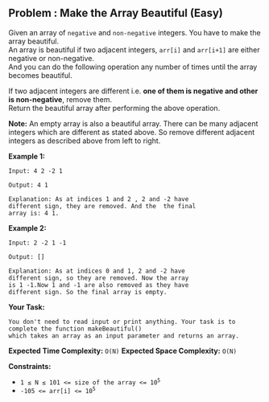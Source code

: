 ## Problem : Make the Array Beautiful (Easy)

Given an array of ```negative``` and ```non-negative``` integers. You have to make the array beautiful.<br>
An array is beautiful if two adjacent integers, ```arr[i]``` and ```arr[i+1]``` are either negative or non-negative.<br> 
And you can do the following operation any number of times until the array becomes beautiful.<br>

If two adjacent integers are different i.e. **one of them is negative and other is non-negative**, remove them.<br>
Return the beautiful array after performing the above operation.

**Note:** An empty array is also a beautiful array. There can be many adjacent integers which are different as stated above. 
          So remove different adjacent integers as described above from left to right. 

**Example 1:**
```
Input: 4 2 -2 1

Output: 4 1

Explanation: As at indices 1 and 2 , 2 and -2 have
different sign, they are removed. And the  the final
array is: 4 1.
```

**Example 2:**
```
Input: 2 -2 1 -1

Output: []

Explanation: As at indices 0 and 1, 2 and -2 have
different sign, so they are removed. Now the array
is 1 -1.Now 1 and -1 are also removed as they have
different sign. So the final array is empty. 
```

**Your Task:**
```
You don't need to read input or print anything. Your task is to complete the function makeBeautiful()
which takes an array as an input parameter and returns an array.
```

**Expected Time Complexity:** ```O(N)```
**Expected Space Complexity:** ```O(N)```

**Constraints:**
<ul>
<li><code>1 ≤ N ≤ 101 <= size of the array <= 10<sup>5</sup></code></li>
<li><code>-105 <= arr[i] <= 10<sup>5</sup></code></li>
</ul>


